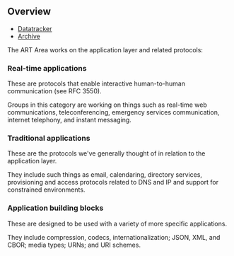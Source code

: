 ## Overview

- [Datatracker](https://datatracker.ietf.org/group/artarea/about/)
- [Archive](https://mailarchive.ietf.org/arch/browse/art/)

The ART Area works on the application layer and related protocols:

### Real-time applications

These are protocols that enable interactive human-to-human communication (see RFC 3550).

Groups in this category are working on things such as real-time web communications, teleconferencing, emergency services communication, internet telephony, and instant messaging.

### Traditional applications

These are the protocols we've generally thought of in relation to the application layer.

They include such things as email, calendaring, directory services, provisioning and access protocols related to DNS and IP and support for constrained environments.

### Application building blocks

These are designed to be used with a variety of more specific applications.

They include compression, codecs, internationalization; JSON, XML, and CBOR; media types; URNs; and URI schemes.
